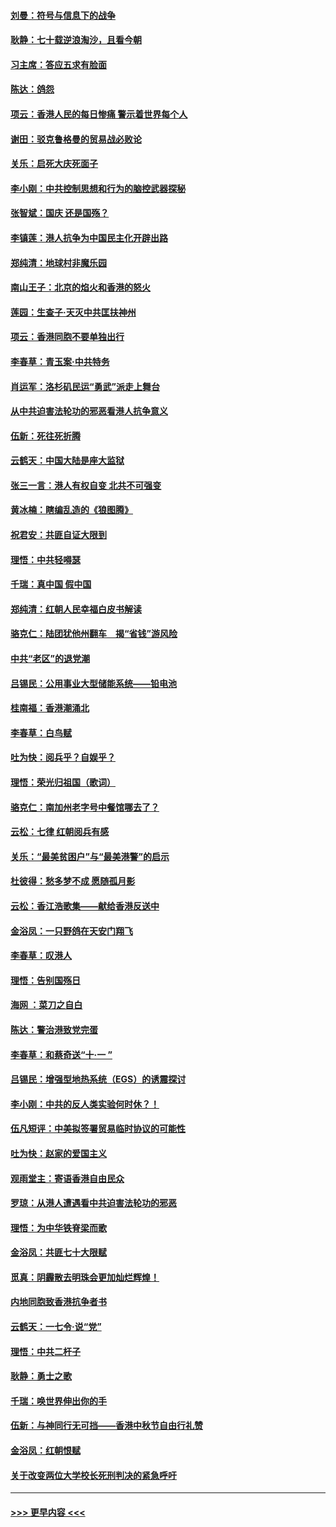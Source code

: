 #### [刘曼：符号与信息下的战争](../pages/nsc993/n11564655.md?t=10030801) 
#### [耿静：七十载逆浪淘沙，且看今朝](../pages/nsc993/n11564520.md?t=10030801) 
#### [习主席：答应五求有脸面](../pages/nsc993/n11563953.md?t=10030801) 
#### [陈达：鸽怨](../pages/nsc993/n11561879.md?t=10030801) 
#### [项云：香港人民的每日惨痛  警示着世界每个人](../pages/nsc993/n11559273.md?t=10030801) 
#### [谢田：驳克鲁格曼的贸易战必败论](../pages/nsc993/n11555840.md?t=10030801) 
#### [关乐：启死大庆死面子](../pages/nsc993/n11556823.md?t=10030801) 
#### [李小刚：中共控制思想和行为的脑控武器探秘](../pages/nsc993/n11556776.md?t=10030801) 
#### [张智斌：国庆  还是国殇？](../pages/nsc993/n11556617.md?t=10030801) 
#### [李镇莲：港人抗争为中国民主化开辟出路](../pages/nsc993/n11556570.md?t=10030801) 
#### [郑纯清：地球村非魔乐园](../pages/nsc993/n11555415.md?t=10030801) 
#### [南山王子：北京的焰火和香港的怒火](../pages/nsc993/n11555318.md?t=10030801) 
#### [莲园：生查子·天灭中共匡扶神州](../pages/nsc993/n11555302.md?t=10030801) 
#### [项云：香港同胞不要单独出行](../pages/nsc993/n11555276.md?t=10030801) 
#### [李春草：青玉案‧中共特务](../pages/nsc993/n11552356.md?t=10030801) 
#### [肖运军：洛杉矶民运“勇武”派走上舞台](../pages/nsc993/n11551595.md?t=10030801) 
#### [从中共迫害法轮功的邪恶看港人抗争意义](../pages/nsc993/n11540858.md?t=10030801) 
#### [伍新：死往死折腾](../pages/nsc993/n11550174.md?t=10030801) 
#### [云鹤天：中国大陆是座大监狱](../pages/nsc993/n11550155.md?t=10030801) 
#### [张三一言：港人有权自变 北共不可强变](../pages/nsc993/n11550132.md?t=10030801) 
#### [黄冰楠：瞎编乱造的《狼图腾》](../pages/nsc993/n11550082.md?t=10030801) 
#### [祝君安：共匪自证大限到](../pages/nsc993/n11550041.md?t=10030801) 
#### [理悟：中共轻嘚瑟](../pages/nsc993/n11547978.md?t=10030801) 
#### [千瑞：真中国 假中国](../pages/nsc993/n11547865.md?t=10030801) 
#### [郑纯清：红朝人民幸福白皮书解读](../pages/nsc993/n11547499.md?t=10030801) 
#### [骆克仁：陆团犹他州翻车　揭“省钱”游风险](../pages/nsc993/n11546977.md?t=10030801) 
#### [中共“老区”的退党潮](../pages/nsc993/n11545995.md?t=10030801) 
#### [吕锡民：公用事业大型储能系统——铅电池](../pages/nsc993/n11545701.md?t=10030801) 
#### [桂南福：香港潮涌北](../pages/nsc993/n11545682.md?t=10030801) 
#### [李春草：白鸟赋](../pages/nsc993/n11545663.md?t=10030801) 
#### [吐为快：阅兵乎？自娱乎？](../pages/nsc993/n11545625.md?t=10030801) 
#### [理悟：荣光归祖国（歌词）](../pages/nsc993/n11545616.md?t=10030801) 
#### [骆克仁：南加州老字号中餐馆哪去了？](../pages/nsc993/n11545120.md?t=10030801) 
#### [云松：七律 红朝阅兵有感](../pages/nsc993/n11542394.md?t=10030801) 
#### [关乐：“最美贫困户”与“最美港警”的启示](../pages/nsc993/n11542252.md?t=10030801) 
#### [杜彼得：愁多梦不成 愿随孤月影](../pages/nsc993/n11540296.md?t=10030801) 
#### [云松：香江浩歌集——献给香港反送中](../pages/nsc993/n11540149.md?t=10030801) 
#### [金浴凤：一只野鸽在天安门翔飞](../pages/nsc993/n11540280.md?t=10030801) 
#### [李春草：叹港人](../pages/nsc993/n11540119.md?t=10030801) 
#### [理悟：告别国殇日](../pages/nsc993/n11539610.md?t=10030801) 
#### [海网 ：菜刀之自白](../pages/nsc993/n11539597.md?t=10030801) 
#### [陈达：警治港致党完蛋](../pages/nsc993/n11538127.md?t=10030801) 
#### [李春草：和蔡奇送“十·一 ”](../pages/nsc993/n11537810.md?t=10030801) 
#### [吕锡民：增强型地热系统（EGS）的诱震探讨](../pages/nsc993/n11537765.md?t=10030801) 
#### [李小刚：中共的反人类实验何时休？！](../pages/nsc993/n11537669.md?t=10030801) 
#### [伍凡短评：中美拟签署贸易临时协议的可能性](../pages/nsc993/n11536773.md?t=10030801) 
#### [吐为快：赵家的爱国主义](../pages/nsc993/n11536750.md?t=10030801) 
#### [观雨堂主：寄语香港自由民众](../pages/nsc993/n11536735.md?t=10030801) 
#### [罗琼：从港人遭遇看中共迫害法轮功的邪恶](../pages/nsc993/n11507862.md?t=10030801) 
#### [理悟：为中华铁脊梁而歌](../pages/nsc993/n11534458.md?t=10030801) 
#### [金浴凤：共匪七十大限赋](../pages/nsc993/n11534434.md?t=10030801) 
#### [觅真：阴霾散去明珠会更加灿烂辉煌！](../pages/nsc993/n11531858.md?t=10030801) 
#### [内地同胞致香港抗争者书](../pages/nsc993/n11531645.md?t=10030801) 
#### [云鹤天：一七令‧说“党”](../pages/nsc993/n11529099.md?t=10030801) 
#### [理悟：中共二杆子](../pages/nsc993/n11529046.md?t=10030801) 
#### [耿静：勇士之歌](../pages/nsc993/n11527562.md?t=10030801) 
#### [千瑞：唤世界伸出你的手](../pages/nsc993/n11526942.md?t=10030801) 
#### [伍新：与神同行无可挡——香港中秋节自由行礼赞](../pages/nsc993/n11526801.md?t=10030801) 
#### [金浴凤：红朝恨赋](../pages/nsc993/n11524312.md?t=10030801) 
#### [关于改变两位大学校长死刑判决的紧急呼吁](../pages/nsc993/n11524103.md?t=10030801) 

----
#### [ >>> 更早内容 <<< ](../indexes/nsc993-earlier.md)
